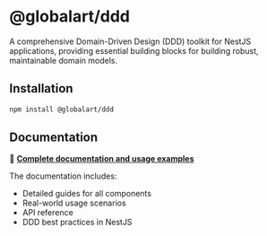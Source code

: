 # @globalart/ddd

A comprehensive Domain-Driven Design (DDD) toolkit for NestJS applications, providing essential building blocks for building robust, maintainable domain models.

## Installation

```bash
npm install @globalart/ddd
```

## Documentation

📖 **[Complete documentation and usage examples](https://nestjs-toolkit.js.org/packages/ddd)**

The documentation includes:
- Detailed guides for all components
- Real-world usage scenarios
- API reference
- DDD best practices in NestJS

